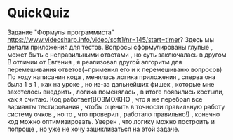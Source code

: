 # QuickQuiz
Задание "Формулы программиста"
https://www.videosharp.info/video/soft1/nr=145/start=timer?
Здесь мы делали приложения для тестов.
Вопросы сформулированы глупые , может быть с неправильными ответами , но суть заключалась в другом
В отличии от Евгения , я реализовал другой алгоритм для перемешивания ответов(+применил его и к перемешиваню вопросов)
По ходу написания кода , менялась логика приложения , сперва она была 1 в 1 , как на уроке , но из-за дальнейших фишек , 
которые мне захотелось внедрить , логика поменялась , в итоге появились костыли, как я считаю. Код работает(ВОЗМОЖНО , что я не перебрал все
варианты тестирования , чтобы оценить в точности правильную работу систему очков , но то , что проверил , работало правильно!) , конечно 
код можно оптимизировать. Уверен , что логику можно построить и попроще , но уже не хочу зацикливаться на этой задаче.
